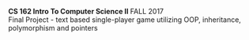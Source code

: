 <b>CS 162 Intro To Computer Science II</b> FALL 2017<br>
Final Project - text based single-player game utilizing OOP, inheritance, polymorphism and pointers 
